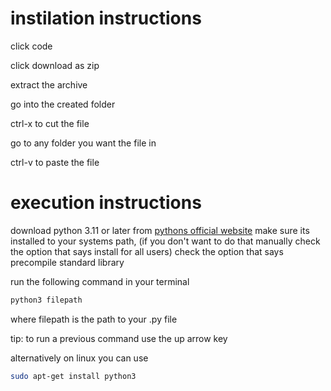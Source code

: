 # instilation instructions
click code

click download as zip

extract the archive

go into the created folder

ctrl-x to cut the file

go to any folder you want the file in

ctrl-v to paste the file

# execution instructions

download python 3.11 or later from [pythons official website](https://www.python.org) make sure its installed to your systems path, (if you don't want to do that manually check the option that says install for all users) check the option that says precompile standard library

run the following command in your terminal

```bash
python3 filepath
```
where filepath is the path to your .py file

tip: to run a previous command use the up arrow key

alternatively on linux you can use 
```bash
sudo apt-get install python3
```
